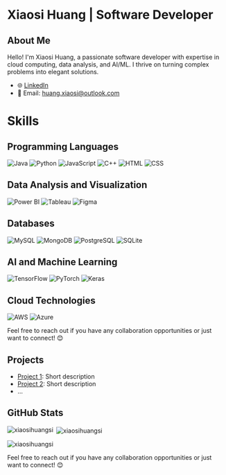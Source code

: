# Xiaosi Huang | Software Developer

## About Me
Hello! I'm Xiaosi Huang, a passionate software developer with expertise in cloud computing, data analysis, and AI/ML. I thrive on turning complex problems into elegant solutions.

- 🌐 [LinkedIn](https://www.linkedin.com/in/xiaosi-huang-si-387559251/)
- 📧 Email: huang.xiaosi@outlook.com

# Skills

## Programming Languages
![Java](https://img.shields.io/badge/Java-007396?style=for-the-badge&logo=java&logoColor=white)
![Python](https://img.shields.io/badge/Python-3776AB?style=for-the-badge&logo=python&logoColor=white)
![JavaScript](https://img.shields.io/badge/JavaScript-F7DF1E?style=for-the-badge&logo=javascript&logoColor=black)
![C++](https://img.shields.io/badge/C++-00599C?style=for-the-badge&logo=c%2B%2B&logoColor=white)
![HTML](https://img.shields.io/badge/HTML-E34F26?style=for-the-badge&logo=html5&logoColor=white)
![CSS](https://img.shields.io/badge/CSS-1572B6?style=for-the-badge&logo=css3&logoColor=white)

## Data Analysis and Visualization
![Power BI](https://img.shields.io/badge/Power_BI-F2C811?style=for-the-badge&logo=power-bi&logoColor=black)
![Tableau](https://img.shields.io/badge/Tableau-E97627?style=for-the-badge&logo=tableau&logoColor=white)
![Figma](https://img.shields.io/badge/Figma-F24E1E?style=for-the-badge&logo=figma&logoColor=white)

## Databases
![MySQL](https://img.shields.io/badge/MySQL-4479A1?style=for-the-badge&logo=mysql&logoColor=white)
![MongoDB](https://img.shields.io/badge/MongoDB-47A248?style=for-the-badge&logo=mongodb&logoColor=white)
![PostgreSQL](https://img.shields.io/badge/PostgreSQL-336791?style=for-the-badge&logo=postgresql&logoColor=white)
![SQLite](https://img.shields.io/badge/SQLite-003B57?style=for-the-badge&logo=sqlite&logoColor=white)

## AI and Machine Learning
![TensorFlow](https://img.shields.io/badge/TensorFlow-FF6F00?style=for-the-badge&logo=tensorflow&logoColor=white)
![PyTorch](https://img.shields.io/badge/PyTorch-EE4C2C?style=for-the-badge&logo=pytorch&logoColor=white)
![Keras](https://img.shields.io/badge/Keras-D00000?style=for-the-badge&logo=keras&logoColor=white)

## Cloud Technologies
![AWS](https://img.shields.io/badge/AWS-232F3E?style=for-the-badge&logo=amazon-aws&logoColor=white)
![Azure](https://img.shields.io/badge/Azure-0078D4?style=for-the-badge&logo=microsoft-azure&logoColor=white)


Feel free to reach out if you have any collaboration opportunities or just want to connect! 😊


## Projects
- [Project 1](link-to-project1): Short description
- [Project 2](link-to-project2): Short description
- ...

## GitHub Stats
<p><img align="left" src="https://github-readme-stats.vercel.app/api/top-langs?username=xiaosihuangsi&show_icons=true&locale=en&layout=compact" alt="xiaosihuangsi" /></p>

<p>&nbsp;<img align="center" src="https://github-readme-stats.vercel.app/api?username=xiaosihuangsi&show_icons=true&locale=en" alt="xiaosihuangsi" /></p>

<p><img align="center" src="https://github-readme-streak-stats.herokuapp.com/?user=xiaosihuangsi&" alt="xiaosihuangsi" /></p>

Feel free to reach out if you have any collaboration opportunities or just want to connect! 😊

